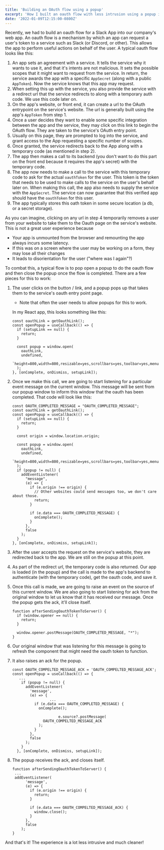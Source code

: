 ```yaml
---
title: 'Building an OAuth flow using a popup'
excerpt: 'How I built an oauth flow with less intrusion using a popup instead of in-window flow'
date: '2022-01-09T12:15:00-0800Z'
---
```


Recently, we had to build an oauth flow for a Slack App into our company's web app. An oauth flow is a mechanism by which an app can request a user's token to a service such as Slack (or Discord, or other). This allows the app to perform useful actions on behalf of the user. A typical oauth flow looks like this:

1. An app sets an agreement with a service. It tells the service why it wants to use it, and that it's intents are not malicious. It sets the possible scopes that it might want to request from the service. In return, the service awards the app with a specific `AppSecret` (along with a public `AppToken`). Now the service knows that this app may request.
2. When setting this up with the service, you also provide the service with a redirect url that the service redirects to along with a temporary auth code. We use this code later on.
3. On the app's website, or front end, it can create a url to the OAuth entrypoint on the service's website. The url is generally built using the app's `AppToken` from step 1.
4. Once a user decides they want to enable some specific integration between the app and the service, they may click on this link to begin the OAuth flow. They are taken to the service's OAuth entry point.
5. Usually on this page, they are prompted to log into the service, and grant access to the App requesting a specific number of scopes.
6. Once granted, the service redirects back to the App along with a temporary code (as mentioned in step 2).
7. The app then makes a call to its backend (you don't want to do this part on the front end because it requires the app's secret) with the temporary code.
8. The app now needs to make a call to the service with this temporary code to ask for the actual `oauthToken` for the user. This token is the token that needs to be used to make calls to the service on the user's behalf later on. When making this call, the app also needs to supply the service with the `AppSecret`. The service can now guarantee that this verified app should have the `oauthToken` for this user.
9. The app typically stores this oath token in some secure location (a db, or a secret storage).

As you can imagine, clicking on any url in step 4 temporarily removes a user from your website to take them to the Oauth page on the service's website. This is not a great user experience because

- Your app is unmounted from the browser and remounting the app always incurs some latency.
- If this was on a screen where the user may be working on a form, they may lose all their changes
- It leads to disorientation for the user ("where was I again"?)

To combat this, a typical flow is to pop open a popup to do the oauth flow and then close the popup once the flow is completed. There are a few pieces for this to work:

1. The user clicks on the button / link, and a popup pops up that takes them to the service's oauth entry point page.

   - Note that often the user needs to allow popups for this to work.

   In my React app, this looks something like this:

   ```tsx
   const oauthLink = getOauthLink();
   const openPopup = useCallback(() => {
     if (setupLink == null) {
       return;
     }

     const popup = window.open(
       oauthLink,
       undefined,
       `height=800,width=800,resizable=yes,scrollbars=yes,toolbar=yes,menubar=no,location=no,directories=no,status=yes`
     );
   }, [onComplete, onDismiss, setupLink]);
   ```

2. Once we make this call, we are going to start listening for a particular event message on the current window. This message will be sent from our popup window to inform this window that the oauth has been completed. That code will look like this:

   ```tsx
   const OAUTH_COMPLETED_MESSAGE = "OAUTH_COMPLETED_MESSAGE";
   const oauthLink = getOauthLink();
   const openPopup = useCallback(() => {
     if (setupLink == null) {
       return;
     }

     const origin = window.location.origin;

     const popup = window.open(
       oauthLink,
       undefined,
       `height=800,width=800,resizable=yes,scrollbars=yes,toolbar=yes,menubar=no,location=no,directories=no,status=yes`
     );
     if (popup != null) {
       addEventListener(
         "message",
         (e) => {
           if (e.origin !== origin) {
             // Other websites could send messages too, we don't care about those.
             return;
           }

           if (e.data === OAUTH_COMPLETED_MESSAGE) {
             onComplete();
           }
         },
         false
       );
     }
   }, [onComplete, onDismiss, setupLink]);
   ```

3. After the user accepts the request on the service's website, they are redirected back to the app. We are still on the popup at this point.
4. As part of the redirect url, the temporary code is also returned. Our app is loaded (in the popup) and the call is made to the app's backend to authenticate (with the temporary code), get the oauth code, and save it.
5. Once this call is made, we are going to raise an event on the source of this current window. We are also going to start listening for ack from the original window to let us know that it has received our message. Once the popup gets the ack, it'll close itself.

   ```tsx
   function afterSendingOauthTokenToServer() {
     if (window.opener == null) {
       return;
     }

     window.opener.postMessage(OAUTH_COMPLETED_MESSAGE, "*");
   }
   ```

6. Our original window that was listening for this message is going to refresh the component that might need the oauth token to function.
7. It also raises an ack for the popup.

   ```tsx
   const OAUTH_COMPELTED_MESSAGE_ACK = 'OAUTH_COMPELTED_MESSAGE_ACK';
   const openPopup = useCallback(() => {
   	  ...
       if (popup != null) {
         addEventListener(
           'message',
           (e) => {
   					...
             if (e.data === OAUTH_COMPLETED_MESSAGE) {
               onComplete();

   						e.source?.postMessage(
                 OAUTH_COMPELTED_MESSAGE_ACK
               );
             }
           },
           false
         );
       }
     }, [onComplete, onDismiss, setupLink]);
   ```

8. The popup receives the ack, and closes itself.

   ```tsx
   function afterSendingOauthTokenToServer() {
   	...
   	addEventListener(
         'message',
         (e) => {
           if (e.origin !== origin) {
             return;
           }

           if (e.data === OAUTH_COMPELTED_MESSAGE_ACK) {
             window.close();
           }
         },
         false
       );
   }
   ```

And that's it! The experience is a lot less intrusive and much cleaner!
